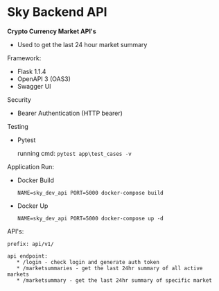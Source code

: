 # Sky Backend API

**Crypto Currency Market API's**

* Used to get the last 24 hour market summary

Framework:
* Flask 1.1.4
* OpenAPI 3 (OAS3)
* Swagger UI

Security
* Bearer Authentication (HTTP bearer)

Testing
* Pytest

  running cmd: `pytest app\test_cases -v`

Application Run:

* Docker Build

    `NAME=sky_dev_api PORT=5000 docker-compose build`
* Docker Up

    `NAME=sky_dev_api PORT=5000 docker-compose up -d`

API's:

    prefix: api/v1/

    api endpoint:
       * /login - check login and generate auth token
       * /marketsummaries - get the last 24hr summary of all active markets
       * /marketsummary - get the last 24hr summary of specific market


